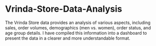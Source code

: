 # Vrinda-Store-Data-Analysis
The Vrinda Store data provides an analysis of various aspects, including sales, order volumes, demographics (men vs. women), order status, and age group details. I have compiled this information into a dashboard to present the data in a clearer and more understandable format.
